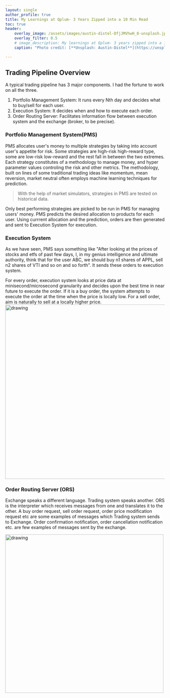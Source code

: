 ```yaml
---
layout: single
author_profile: true
title: My Learnings at Qplum- 3 Years Zipped into a 10 Min Read
toc: true
header:
    overlay_image: /assets/images/austin-distel-DfjJMVhwH_8-unsplash.jpg
    overlay_filter: 0.5
    # image_description: My learnings at Qplum- 3 years zipped into a 10 min read
    caption: "Photo credit: [**Unsplash: Austin-Distel**](https://unsplash.com/@austindistel)"

---
```


## Trading Pipeline Overview
A typical trading pipeline has 3 major components. I had the fortune to work on all the three.
1. Portfolio Management System: It runs every Nth day and decides what to buy/sell for each user.
2. Execution System: It decides when and how to execute each order.
3. Order Routing Server: Facilitates information flow between execution system and the exchange (broker, to be precise).

### Portfolio Management System(PMS)
PMS allocates user's money to multiple strategies by taking into account user's appetite for risk. Some
strategies are high-risk high-reward type, some are low-risk low-reward and the rest fall in between the two
extremes. Each strategy constitutes of a methodology to manage money, and hyper parameter values controling the risk and other metrics. The methodology, built on lines of some traditional trading ideas like momentum, mean reversion,
market neutral often employs machine learning techniques for prediction.
> With the help of market simulators, strategies in PMS are tested on historical data.

Only best performing strategies are picked to be run in PMS for managing users' money.
PMS predicts the desired allocation to products for each user. Using currrent allocation and the prediction, orders are then generated and sent to Execution System for execution.

### Execution System
As we have seen, PMS says something like "After looking at the prices of stocks and etfs of past few days, I, in my
genius intelligence and ultimate authority, think that for the user ABC, we should buy n1 shares of APPL, sell n2 shares of VTI and so on and so forth". It sends these orders to execution system.

For every order, execution system looks at price data at minisecond/microsecond granularity and decides upon the best
time in near future to execute the order. If it is a buy order, the system attempts to execute the order at the time
when the price is locally low. For a sell order, aim is naturally to sell at a locally higher price.
<img src="../assets/images/price_minima_maxima.jpg" alt="drawing" width="550"
title="At Maxima(Minima) aim is to Sell(Buy)"/>

### Order Routing Server (ORS)
Exchange speaks a different language. Trading system speaks another. ORS is the interpreter which receives messages from
one and translates it to the other. A buy order request, sell order request, order price modification request etc are
some examples of messages which Trading system sends to Exchange. Order confirmation notification, order cancellation
notification etc. are few examples of messages sent by the exchange.

<img src="../assets/images/ORS.jpg" alt="drawing" width="500"
title="ORS acts as an interpreter between Execution system and Exchange"/>
